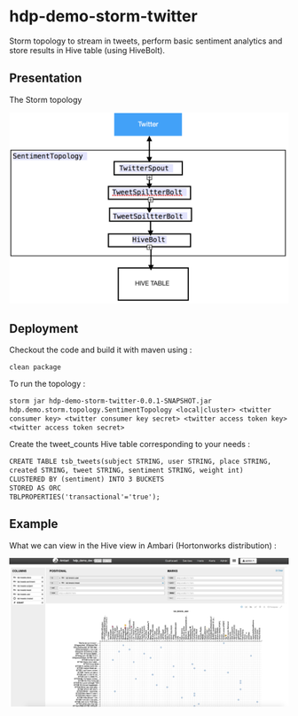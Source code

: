 # hdp-demo-storm-twitter

Storm topology to stream in tweets, perform basic sentiment analytics and store results in Hive table (using HiveBolt).

## Presentation

The Storm topology 

![Topology](img/sentiment_storm_topology.png)

## Deployment

Checkout the code and build it with maven using :

    clean package

To run the topology :

    storm jar hdp-demo-storm-twitter-0.0.1-SNAPSHOT.jar hdp.demo.storm.topology.SentimentTopology <local|cluster> <twitter consumer key> <twitter consumer key secret> <twitter access token key> <twitter access token secret>

Create the tweet_counts Hive table corresponding to your needs :

    CREATE TABLE tsb_tweets(subject STRING, user STRING, place STRING, created STRING, tweet STRING, sentiment STRING, weight int)
    CLUSTERED BY (sentiment) INTO 3 BUCKETS
    STORED AS ORC
    TBLPROPERTIES('transactional'='true');

## Example

What we can view in the Hive view in Ambari (Hortonworks distribution) :

![Hive view](img/data_visualization.png)
